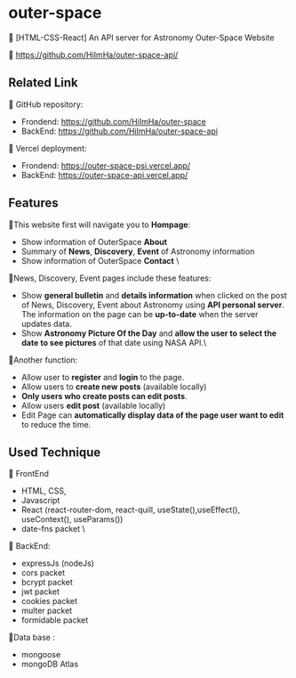 # outer-space

🌸 [HTML-CSS-React] An API server for Astronomy Outer-Space Website

📌 https://github.com/HiImHa/outer-space-api/

## Related Link

📌 GitHub repository: 
- Frondend: https://github.com/HiImHa/outer-space
- BackEnd: https://github.com/HiImHa/outer-space-api 

📌 Vercel deployment:  
- Frondend: https://outer-space-psi.vercel.app/ 
- BackEnd: https://outer-space-api.vercel.app/

## Features
🌟This website first will navigate you to **Hompage**:
- Show information of OuterSpace **About** 
- Summary of **News**, **Discovery**, **Event** of Astronomy information
- Show information of OuterSpace **Contact** \

🌟News, Discovery, Event pages include these features:
- Show **general bulletin** and **details information** when clicked on the post of News, Discovery, Event about Astronomy using **API personal server**. The information on the page can be **up-to-date** when the server updates data.
- Show **Astronomy Picture Of the Day** and **allow the user to select the date to see pictures** of that date using NASA API.\

🌟Another function: 
- Allow user to **register** and **login** to the page.
- Allow users to **create new posts** (available locally)
- **Only users who create posts can edit posts**.
- Allow users **edit post** (available locally)
- Edit Page can **automatically display data of the page user want to edit** to reduce the time.

## Used Technique
🌷 FrontEnd
- HTML, CSS, 
- Javascript
- React (react-router-dom, react-quill, useState(),useEffect(), useContext(), useParams())
- date-fns packet \

🌷 BackEnd:
- expressJs (nodeJs)
- cors packet
- bcrypt packet
- jwt packet
- cookies packet
- multer packet
- formidable packet

🌷Data base :
- mongoose
- mongoDB Atlas
